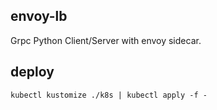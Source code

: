 ## envoy-lb

Grpc Python Client/Server with envoy sidecar.

## deploy

```shell
kubectl kustomize ./k8s | kubectl apply -f -
```